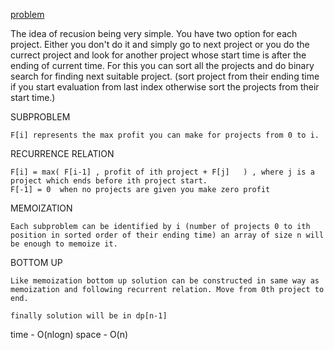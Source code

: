 [problem](https://cses.fi/problemset/task/1140)

The idea of recusion being very simple. You have two option for each project. Either you don't do it and simply go to next project or you do the currect project and look for another project whose start time is after the ending of current time. For this you can sort all the projects and do binary search for finding next suitable project. (sort project from their ending time if you start evaluation from last index otherwise sort the projects from their start time.)

SUBPROBLEM 

    F[i] represents the max profit you can make for projects from 0 to i.

RECURRENCE RELATION 

    F[i] = max( F[i-1] , profit of ith project + F[j]   ) , where j is a project which ends before ith project start.
    F[-1] = 0  when no projects are given you make zero profit

MEMOIZATION

    Each subproblem can be identified by i (number of projects 0 to ith position in sorted order of their ending time) an array of size n will be enough to memoize it.

BOTTOM UP

    Like memoization bottom up solution can be constructed in same way as memoization and following recurrent relation. Move from 0th project to end.

    finally solution will be in dp[n-1]

time - O(nlogn) space - O(n)